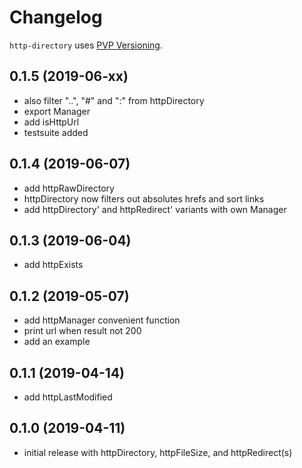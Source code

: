 # Changelog

`http-directory` uses [PVP Versioning](https://pvp.haskell.org).

## 0.1.5 (2019-06-xx)
- also filter "..", "#" and ":" from httpDirectory
- export Manager
- add isHttpUrl
- testsuite added

## 0.1.4 (2019-06-07)
- add httpRawDirectory
- httpDirectory now filters out absolutes hrefs and sort links
- add httpDirectory' and httpRedirect' variants with own Manager

## 0.1.3 (2019-06-04)
- add httpExists

## 0.1.2 (2019-05-07)
- add httpManager convenient function
- print url when result not 200
- add an example

## 0.1.1 (2019-04-14)
- add httpLastModified

## 0.1.0 (2019-04-11)
- initial release with httpDirectory, httpFileSize, and httpRedirect(s)
